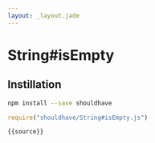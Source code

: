 ```yaml
---
layout: _layout.jade
---
```


# String#isEmpty

## Instillation

```sh
npm install --save shouldhave
```

```js
require("shouldhave/String#isEmpty.js")
```

```js
{{source}}
```
